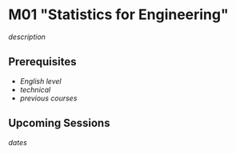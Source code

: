 # M01 "Statistics for Engineering"

*description*



## Prerequisites

- *English level*
- *technical*
- *previous courses*



## Upcoming Sessions

*dates*
